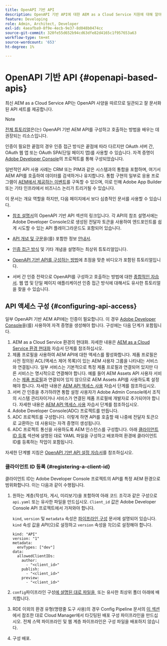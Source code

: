 ```yaml
---
title: OpenAPI 기반 API
description: OpenAPI 기반 API에 대한 AEM as a Cloud Service 지원에 대해 알아보기
feature: Developing
role: Admin, Architect, Developer
exl-id: 4aeafba9-8f9e-4ecb-9e37-8d048b0474cc
source-git-commit: 320fe55d652b94cd63dfe82d4165c1f957653a63
workflow-type: tm+mt
source-wordcount: '653'
ht-degree: 1%

---
```


# OpenAPI 기반 API {#openapi-based-apis}

최신 AEM as a Cloud Service API는 OpenAPI 사양을 따르므로 일관되고 잘 문서화된 API 세트를 제공합니다.

>[!NOTE]
>
> [전체 튜토리얼](https://experienceleague.adobe.com/ko/docs/experience-manager-learn/cloud-service/aem-apis/invoke-openapi-based-aem-apis)은(는) OpenAPI 기반 AEM API를 구성하고 호출하는 방법을 배우는 데 권장되는 리소스입니다.

인증이 필요한 끝점의 경우 인증 접근 방식은 끝점에 따라 다르지만 OAuth 서버 간, OAuth 웹 앱 또는 OAuth SPA(단일 페이지 앱)를 사용할 수 있습니다. 자격 증명이 [Adobe Developer Console](https://developer.adobe.com/developer-console/)의 프로젝트를 통해 구성되었습니다.

일반적인 API 사용 사례는 CRM 또는 PIM과 같은 시스템과의 통합을 포함하며, 여기서 AEM API를 호출하여 데이터를 검색하거나 유지합니다. 통합 구현의 일부로 응용 프로그램이 [AEM에서 제공하는 이벤트](https://experienceleague.adobe.com/ko/docs/experience-manager-learn/cloud-service/aem-eventing/overview)를 구독할 수 있으며, 이로 인해 Adobe App Builder 또는 기타 인프라에서 비즈니스 논리가 트리거될 수 있습니다.

이 문서는 개요 역할을 하지만, 다음 페이지에서 보다 심층적인 문서를 사용할 수 있습니다.

* [참조 설명서](https://developer.adobe.com/experience-cloud/experience-manager-apis/)의 OpenAPI 기반 API 섹션의 링크입니다. 각 API의 참조 설명서에는 Adobe Developer Console으로 생성된 전달자 토큰을 사용하여 엔드포인트를 쉽게 시도할 수 있는 API 플레이그라운드도 포함되어 있습니다.

* [API 개념 및 구문](https://developer.adobe.com/experience-cloud/experience-manager-apis/guides/)을(를) 포함한 정보 [안내서](https://developer.adobe.com/experience-cloud/experience-manager-apis/guides/how-to/).

* [인증 접근 방식](https://experienceleague.adobe.com/ko/docs/experience-manager-learn/cloud-service/aem-apis/openapis/overview#authentication-support) 및 기타 개념을 설명하는 최상위 튜토리얼입니다.

* [OpenAPI 기반 API를 구성하는 방법](https://experienceleague.adobe.com/ko/docs/experience-manager-learn/cloud-service/aem-apis/openapis/setup)에 초점을 맞춘 비디오가 포함된 튜토리얼입니다.

* 서버 간 인증 전략으로 OpenAPI를 구성하고 호출하는 방법에 대한 [종합적인 자습서](https://experienceleague.adobe.com/ko/docs/experience-manager-learn/cloud-service/aem-apis/invoke-openapi-based-aem-apis). 웹 앱 및 단일 페이지 애플리케이션 인증 접근 방식에 대해서도 유사한 튜토리얼을 찾을 수 있습니다.

## API 액세스 구성 {#configuring-api-access}

일부 OpenAPI 기반 AEM API에는 인증이 필요합니다. 이 경우 [Adobe Developer Console](https://developer.adobe.com/developer-console/)을(를) 사용하여 자격 증명을 생성해야 합니다. 구성에는 다음 단계가 포함됩니다.

1. AEM as a Cloud Service 환경의 현대화. 자세한 내용은 [AEM as a Cloud Service 환경 현대화](https://experienceleague.adobe.com/ko/docs/experience-manager-learn/cloud-service/aem-apis/openapis/setup?#modernization-of-aem-as-a-cloud-service-environment) 자습서 단계를 참조하십시오.
1. 제품 프로필을 사용하여 AEM API에 대한 액세스를 활성화합니다. 제품 프로필은 사전 정의된 ACL(액세스 제어 목록)이 있는 AEM 사용자 그룹을 나타내는 서비스와 연결됩니다. 일부 서비스는 기본적으로 특정 제품 프로필과 연결되어 있지만 다른 서비스는 명시적으로 연결해야 합니다. 예를 들어 AEM Assets API 사용자 서비스는 [제품 프로필](/help/onboarding/aem-cs-team-product-profiles.md#aem-product-profiles)과 연결되어 있지 않으므로 AEM Assets API를 사용하도록 설정해야 합니다. 자세한 내용은 [AEM API 액세스 사용](https://experienceleague.adobe.com/ko/docs/experience-manager-learn/cloud-service/aem-apis/openapis/setup#enable-aem-apis-access) 자습서 단계를 참조하십시오.
1. 서버 간 인증을 추가하려면 통합 설정 사용자가 Adobe Admin Console에서 조직의 시스템 관리자이거나 서비스가 연결된 제품 프로필에 개발자로 추가되어야 합니다. 자세한 내용은 [AEM API 액세스 사용](https://experienceleague.adobe.com/ko/docs/experience-manager-learn/cloud-service/aem-apis/openapis/setup#enable-aem-apis-access) 자습서 단계를 참조하십시오.
1. Adobe Developer Console(ADC) 프로젝트를 만듭니다.
1. ADC 프로젝트를 구성합니다. 이렇게 하면 API를 호출할 때 나중에 전달자 토큰으로 교환하는 데 사용되는 자격 증명이 생성됩니다.
1. ADC 프로젝트 통신을 사용하도록 AEM 인스턴스를 구성합니다. 아래 [클라이언트 ID 등록](#registering-a-client-id) 섹션에 설명된 대로 YAML 파일을 구성하고 배포하여 환경에 클라이언트 ID를 등록하는 작업이 포함됩니다.

자세한 단계별 지침은 [OpenAPI 기반 API 설정 자습서](https://experienceleague.adobe.com/ko/docs/experience-manager-learn/cloud-service/aem-apis/openapis/setup)를 참조하십시오.

### 클라이언트 ID 등록 {#registering-a-client-id}

클라이언트 ID는 Adobe Developer Console 프로젝트의 API를 특정 AEM 환경으로 범위화합니다. 이는 다음과 같이 수행됩니다.

1. 원하는 계층(작성자, 게시, 미리보기)을 포함하여 아래 코드 조각과 같은 구성으로 `api.yaml` 또는 유사한 파일을 만드십시오. `Client_id` 값은 Adobe Developer Console API 프로젝트에서 가져와야 합니다.

   `kind`, `version` 및 `metadata` 속성은 [파이프라인 구성](/help/operations/config-pipeline.md#common-syntax) 문서에 설명되어 있습니다. `kind` 속성 값을 *API*(으)로 설정하고 `version` 속성을 *1*(으)로 설정해야 합니다.

   ```
   kind: "API"
   version: "1"
   metadata:
     envTypes: ["dev"]
   data:
     allowedClientIDs:
       author:
         - "<client_id>"
       publish:
         - "<client_id>"
       preview:
         - "<client_id>"
   ```

1. `config`파이프라인 구성[에 설명된 대로 파일을 &#x200B;](/help/operations/config-pipeline.md#folder-structure) 또는 유사한 최상위 폴더 아래에 배치합니다.
1. RDE 이외의 환경 유형(명령줄 도구 사용)의 경우 Config Pipeline 문서의 [이 섹션](/help/operations/config-pipeline.md#creating-and-managing)에서 참조한 대로 Cloud Manager에서 타깃팅된 배포 구성 파이프라인을 만드십시오. 전체 스택 파이프라인 및 웹 계층 파이프라인은 구성 파일을 배포하지 않습니다.
1. 구성 배포.
